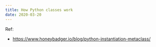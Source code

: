 ```yaml
---
title: How Python classes work
date: 2020-03-20
---
```


Ref:
* https://www.honeybadger.io/blog/python-instantiation-metaclass/
